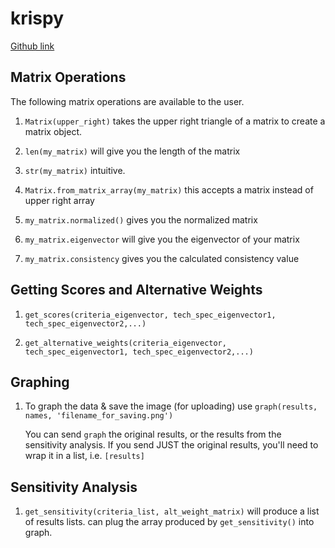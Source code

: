 # krispy

[Github link](https://github.com/kgearhar/krispy.git)

## Matrix Operations

The following matrix operations are available to the user.

1. `Matrix(upper_right)` takes the upper right triangle of a matrix
	to create a matrix object.

2. `len(my_matrix)` will give you the length of the matrix

3. `str(my_matrix)` intuitive.

4. `Matrix.from_matrix_array(my_matrix)` this accepts a matrix instead of upper right array

5. `my_matrix.normalized()` gives you the normalized matrix

6. `my_matrix.eigenvector` will give you the eigenvector of your matrix

7. `my_matrix.consistency` gives you the calculated consistency value


## Getting Scores and Alternative Weights

1. `get_scores(criteria_eigenvector, tech_spec_eigenvector1, tech_spec_eigenvector2,...)`

2. `get_alternative_weights(criteria_eigenvector, tech_spec_eigenvector1, tech_spec_eigenvector2,...)`

## Graphing

1. To graph the data & save the image (for uploading) use 
	`graph(results, names, 'filename_for_saving.png')`

	You can send `graph` the original results, or the results from the sensitivity analysis.
	If you send JUST the original results, you'll need to wrap it in a list, i.e. `[results]`

## Sensitivity Analysis

1. `get_sensitivity(criteria_list, alt_weight_matrix)` will produce a list of results lists.
	can plug the array produced by `get_sensitivity()` into graph.

